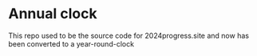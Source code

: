 # Annual clock

This repo used to be the source code for 2024progress.site and now has been converted to a year-round-clock